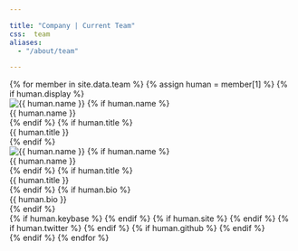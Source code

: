 ```yaml
---

title: "Company | Current Team"
css:  team
aliases:
  - "/about/team"

---
```



<!-- team -->
<div class="team">
  <div class="row">
    {% for member in site.data.team %}
      {% assign human = member[1] %}
      {% if human.display %}
        <div class="col-xs-4 col-sm-3 col-md-2 col-lg-2">
          <div class="team-member">
            <img src="{{ human.gravatar | asset_path }}" alt="{{ human.name }}" class="team-headshot" />
            {% if human.name %}
              <div class="team-name">{{ human.name }}</div>
            {% endif %}
            {% if human.title %}
              <div class="team-title">{{ human.title }}</div>
            {% endif %}
            <div class="team-details hidden">
              <!-- need to do this again else the stacking will get screwy -->
              <img src="{{ human.gravatar | asset_path }}" alt="{{ human.name }}" class="team-headshot" />
              {% if human.name %}
                <div class="team-name">{{ human.name }}</div>
              {% endif %}
              {% if human.title %}
                <div class="team-title">{{ human.title }}</div>
              {% endif %}
              {% if human.bio %}
                <div class="team-bio">{{ human.bio }}</div>
              {% endif %}
              <div class="team-links">
                {% if human.keybase %}
                  <a href="https://keybase.io/{{ human.keybase }}" target="_blank">
                    <span class="fa-stack fa-lg">
                      <i class="fa fa-square fa-stack-2x"></i>
                      <i class="fa fa-key fa-stack-1x fa-inverse"></i>
                    </span>
                  </a>
                {% endif %}
                {% if human.site %}
                  <a href="{{ human.site }}" target="_blank">
                    <span class="fa-stack fa-lg">
                      <i class="fa fa-square fa-stack-2x"></i>
                      <i class="fa fa-globe fa-stack-1x fa-inverse"></i>
                    </span>
                  </a>
                {% endif %}
                {% if human.twitter %}
                  <a href="https://twitter.com/{{ human.twitter }}" target="_blank">
                    <span class="fa-stack fa-lg">
                      <i class="fa fa-square fa-stack-2x"></i>
                      <i class="fa fa-twitter fa-stack-1x fa-inverse"></i>
                    </span>
                  </a>
                {% endif %}
                {% if human.github %}
                  <a href="https://github.com/{{ human.github }}" target="_blank">
                    <span class="fa-stack fa-lg">
                      <i class="fa fa-square fa-stack-2x"></i>
                      <i class="fa fa-github fa-stack-1x fa-inverse"></i>
                    </span>
                  </a>
                {% endif %}
              </div><!-- .team-links -->
            </div><!-- .team-details -->
          </div><!-- .team-member -->
        </div><!-- .cols -->
      {% endif %}
    {% endfor %}
  </div><!-- .row -->
</div>